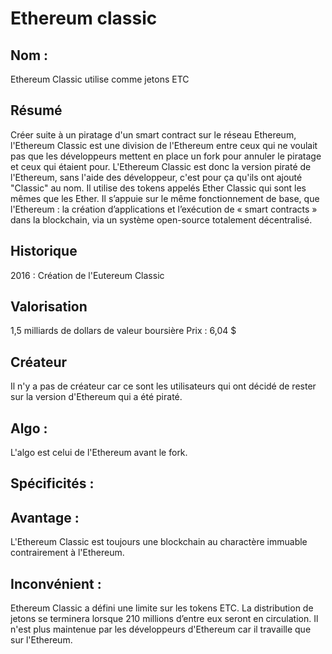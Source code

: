 # Ethereum classic

## Nom :
Ethereum Classic utilise comme jetons ETC 

## Résumé
Créer suite à un piratage d'un smart contract sur le réseau Ethereum, l'Ethereum Classic est une division de l'Ethereum entre ceux qui ne voulait pas que les développeurs mettent en place un fork pour annuler le piratage et ceux qui étaient pour.
L'Ethereum Classic est donc la version piraté de l'Ethereum, sans l'aide des développeur, c'est pour ça qu'ils ont ajouté "Classic" au nom.
Il utilise des tokens appelés Ether Classic qui sont les mêmes que les Ether. 
Il s’appuie sur le même fonctionnement de base, que l'Ethereum : la création d’applications  et l’exécution de « smart contracts » dans la blockchain, via un système open-source totalement décentralisé.

## Historique
2016 : Création de l'Eutereum Classic

## Valorisation
1,5 milliards de dollars de valeur boursière
Prix : 6,04 $

## Créateur
Il n'y a pas de créateur car ce sont les utilisateurs qui ont décidé de rester sur la version d'Ethereum qui a été piraté.

## Algo : 
L'algo est celui de l'Ethereum avant le fork.

## Spécificités : 


## Avantage :
L'Ethereum Classic est toujours une blockchain au charactère immuable contrairement à l'Ethereum.

## Inconvénient :
Ethereum Classic a défini une limite sur les tokens ETC. La distribution de jetons se terminera lorsque 210 millions d’entre eux seront en circulation.
Il n'est plus maintenue par les développeurs d'Ethereum car il travaille que sur l'Ethereum.